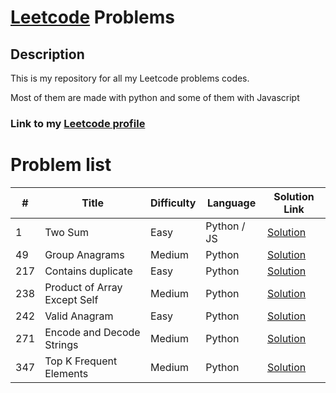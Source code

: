 # [Leetcode](https://leetcode.com/) Problems

## Description

This is my repository for all my Leetcode problems codes.

Most of them are made with python and some of them with Javascript

### Link to my [Leetcode profile](https://leetcode.com/u/j-lewandowski/)

# Problem list

| #   | Title                        | Difficulty | Language    | Solution Link                                                |
| --- | ---------------------------- | ---------- | ----------- | ------------------------------------------------------------ |
| 1   | Two Sum                      | Easy       | Python / JS | [Solution](./1.%20Two%20Sum/main.py)                         |
| 49  | Group Anagrams               | Medium     | Python      | [Solution](./49.%20Group%20Anagrams/main.py)                 |
| 217 | Contains duplicate           | Easy       | Python      | [Solution](./217.%20Contains%20Duplicate/main.py)            |
| 238 | Product of Array Except Self | Medium     | Python      | [Solution](./238.%20Product%20of%20Array%20Except%20Self/)   |
| 242 | Valid Anagram                | Easy       | Python      | [Solution](./242.%20Valid%20Anagram/main.py)                 |
| 271 | Encode and Decode Strings    | Medium     | Python      | [Solution](./271.%20Encode%20and%20Decode%20Strings/main.py) |
| 347 | Top K Frequent Elements      | Medium     | Python      | [Solution](./347.%20Top%20K%20Frequent%20Elements/main.py)   |
